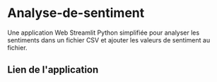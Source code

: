 # Analyse-de-sentiment
Une application Web Streamlit Python simplifiée pour analyser les sentiments dans un fichier CSV et ajouter les valeurs de sentiment au fichier.
## Lien de l'application
